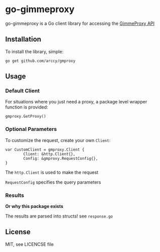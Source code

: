 # go-gimmeproxy
go-gimmeproxy is a Go client library for accessing the [GimmeProxy API](http://256cats.com/gimmeproxy-com-free-rotating-proxy-api/)

## Installation
To install the library, simple:
```
go get github.com/arccy/gmproxy
```

## Usage
### Default Client
For situations where you just need a proxy, a package level wrapper function is provided:
```
gmproxy.GetProxy()
```

### Optional Parameters
To customize the request, create your own `Client`:
```
var CustomClient = gmproxy.Client {
        Client: &http.Client{},
        Config: &gmproxy.RequestConfig{},
}
```

The `http.Client` is used to make the request

`RequestConfig` specifies the query parameters

### Results
__Or why this package exists__

The results are parsed into structs! see `response.go`


## License
MIT, see LICENCSE file
